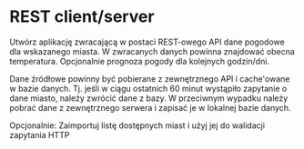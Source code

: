 REST client/server
==================

Utwórz aplikację zwracającą w postaci REST-owego API dane pogodowe dla wskazanego miasta. W zwracanych danych powinna znajdować obecna temperatura. Opcjonalnie prognoza pogody dla kolejnych godzin/dni.

Dane źródłowe powinny być pobierane z zewnętrznego API i cache'owane w bazie danych. Tj. jeśli w ciągu ostatnich 60 minut wystąpiło zapytanie o dane miasto, należy zwrócić dane z bazy. W przeciwnym wypadku należy pobrać dane z zewnętrznego serwera i zapisać je w lokalnej bazie danych.

Opcjonalnie:
Zaimportuj listę dostępnych miast i użyj jej do walidacji zapytania HTTP